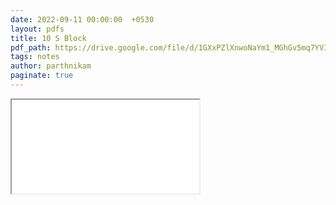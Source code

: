 ```yaml
---
date: 2022-09-11 00:00:00  +0530
layout: pdfs
title: 10 S Block
pdf_path: https://drive.google.com/file/d/1GXxPZlXnwoNaYm1_MGhGv5mq7YVI_VZv/preview?usp=sharing
tags: notes
author: parthnikam
paginate: true
---
```


<iframe class="embed-pdf" src="{{ page.pdf_path }}#toolbar=0" seamless="seamless" scrolling="no" style="overflow:hidden"></iframe>
